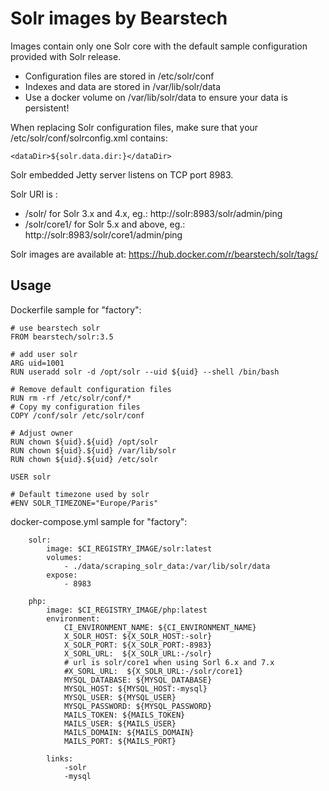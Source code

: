 Solr images by Bearstech
========================

Images contain only one Solr core with the default sample configuration provided with Solr release.

- Configuration files are stored in /etc/solr/conf
- Indexes and data are stored in /var/lib/solr/data
- Use a docker volume on /var/lib/solr/data to ensure your data is persistent!

When replacing Solr configuration files, make sure that your /etc/solr/conf/solrconfig.xml contains:
```
<dataDir>${solr.data.dir:}</dataDir>
```


Solr embedded Jetty server listens on TCP port 8983.

Solr URI is :
- /solr/ for Solr 3.x and 4.x, eg.: http://solr:8983/solr/admin/ping
- /solr/core1/ for Solr 5.x and above, eg.: http://solr:8983/solr/core1/admin/ping

Solr images are available at: https://hub.docker.com/r/bearstech/solr/tags/

Usage
-----------

Dockerfile sample for "factory":
```
# use bearstech solr
FROM bearstech/solr:3.5

# add user solr 
ARG uid=1001
RUN useradd solr -d /opt/solr --uid ${uid} --shell /bin/bash

# Remove default configuration files
RUN rm -rf /etc/solr/conf/*
# Copy my configuration files
COPY /conf/solr /etc/solr/conf

# Adjust owner
RUN chown ${uid}.${uid} /opt/solr
RUN chown ${uid}.${uid} /var/lib/solr
RUN chown ${uid}.${uid} /etc/solr

USER solr

# Default timezone used by solr
#ENV SOLR_TIMEZONE="Europe/Paris"
```

docker-compose.yml sample for "factory":
```
    solr:
        image: $CI_REGISTRY_IMAGE/solr:latest
        volumes:
            - ./data/scraping_solr_data:/var/lib/solr/data
        expose:
            - 8983

    php:
        image: $CI_REGISTRY_IMAGE/php:latest
        environment:
            CI_ENVIRONMENT_NAME: ${CI_ENVIRONMENT_NAME}
            X_SOLR_HOST: ${X_SOLR_HOST:-solr}
            X_SOLR_PORT: ${X_SOLR_PORT:-8983}
            X_SORL_URL:  ${X_SOLR_URL:-/solr}
            # url is solr/core1 when using Sorl 6.x and 7.x
            #X_SORL_URL:  ${X_SOLR_URL:-/solr/core1} 
            MYSQL_DATABASE: ${MYSQL_DATABASE}
            MYSQL_HOST: ${MYSQL_HOST:-mysql}
            MYSQL_USER: ${MYSQL_USER}
            MYSQL_PASSWORD: ${MYSQL_PASSWORD}
            MAILS_TOKEN: ${MAILS_TOKEN}
            MAILS_USER: ${MAILS_USER}
            MAILS_DOMAIN: ${MAILS_DOMAIN}
            MAILS_PORT: ${MAILS_PORT}

        links:
            -solr
            -mysql
```
